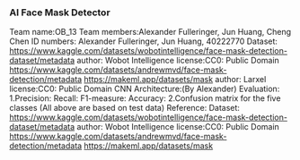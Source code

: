 ### AI Face Mask Detector

Team name:OB_13
Team members:Alexander Fulleringer, Jun Huang, Cheng Chen
ID numbers: Alexander Fulleringer, Jun Huang, 40222770
Dataset: https://www.kaggle.com/datasets/wobotintelligence/face-mask-detection-dataset/metadata
author: Wobot Intelligence
license:CC0: Public Domain 
https://www.kaggle.com/datasets/andrewmvd/face-mask-detection/metadata
https://makeml.app/datasets/mask
author: Larxel
license:CC0: Public Domain
CNN Architecture:(By Alexander)
Evaluation:
1.Precision:
Recall:
F1-measure:
Accuracy:
2.Confusion matrix for the five classes
(All above are based on test data)
Reference:
Dataset: https://www.kaggle.com/datasets/wobotintelligence/face-mask-detection-dataset/metadata
author: Wobot Intelligence
license:CC0: Public Domain 
https://www.kaggle.com/datasets/andrewmvd/face-mask-detection/metadata
https://makeml.app/datasets/mask
 
